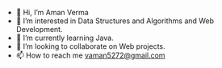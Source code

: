 - 👋 Hi, I’m Aman Verma
- 👀 I’m interested in Data Structures and Algorithms and Web Development.
- 🌱 I’m currently learning Java.
- 💞️ I’m looking to collaborate on Web projects.
- 📫 How to reach me vaman5272@gmail.com

<!---
AmanVerma-01/AmanVerma-01 is a ✨ special ✨ repository because its `README.md` (this file) appears on your GitHub profile.
You can click the Preview link to take a look at your changes.
--->
